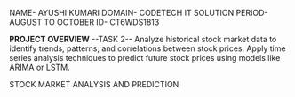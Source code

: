NAME- AYUSHI KUMARI
DOMAIN- CODETECH IT SOLUTION
PERIOD- AUGUST TO OCTOBER 
ID- CT6WDS1813


**PROJECT OVERVIEW**
--TASK 2--
Analyze historical stock market data to identify trends, patterns, and correlations between
stock prices. Apply time series analysis techniques to predict future stock prices using
models like ARIMA or LSTM.

STOCK MARKET ANALYSIS AND PREDICTION
